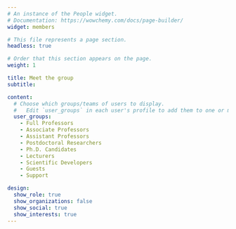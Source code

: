 ```yaml
---
# An instance of the People widget.
# Documentation: https://wowchemy.com/docs/page-builder/
widget: members

# This file represents a page section.
headless: true

# Order that this section appears on the page.
weight: 1

title: Meet the group
subtitle:

content:
  # Choose which groups/teams of users to display.
  #   Edit `user_groups` in each user's profile to add them to one or more of these groups.
  user_groups:
    - Full Professors
    - Associate Professors
    - Assistant Professors
    - Postdoctoral Researchers
    - Ph.D. Candidates
    - Lecturers
    - Scientific Developers
    - Guests
    - Support

design:
  show_role: true
  show_organizations: false
  show_social: true
  show_interests: true
---
```

